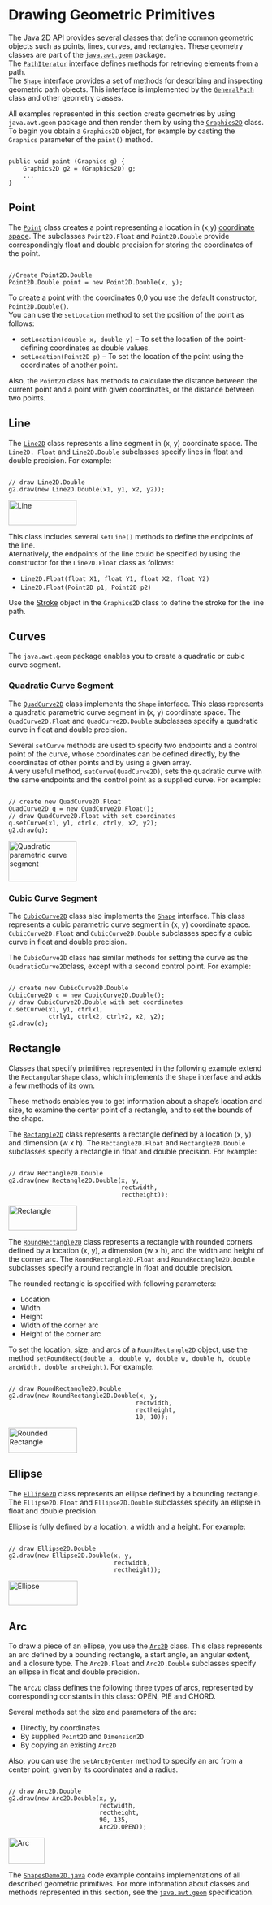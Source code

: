 
# Drawing Geometric Primitives

The Java 2D API provides several classes that define common geometric objects such as points, lines, curves, and rectangles. These geometry classes are part of the 
[`java.awt.geom`](https://docs.oracle.com/javase/8/docs/api/java/awt/geom/package-frame.html) package.<br />
The 
[`PathIterator`](https://docs.oracle.com/javase/8/docs/api/java/awt/geom/PathIterator.html) interface defines methods for retrieving elements from a path.<br />
The 
[`Shape`](https://docs.oracle.com/javase/8/docs/api/java/awt/Shape.html) interface provides a set of methods for describing and inspecting geometric path objects. This interface is implemented by the 
[`GeneralPath`](https://docs.oracle.com/javase/8/docs/api/java/awt/geom/GeneralPath.html) class and other geometry classes.

All examples represented in this section create geometries by using `java.awt.geom` package and then render them by using the 
[`Graphics2D`](https://docs.oracle.com/javase/8/docs/api/java/awt/Graphics2D.html) class. To begin you obtain a `Graphics2D` object, for example by casting the `Graphics` parameter of the `paint()` method.

```

public void paint (Graphics g) {
    Graphics2D g2 = (Graphics2D) g;
    ...
}

```

## Point

The 
[`Point`](https://docs.oracle.com/javase/8/docs/api/java/awt/Point.html) class creates a point representing a location in (x,y) 
[coordinate space](../overview/coordinate.html). The subclasses `Point2D.Float` and `Point2D.Double` provide correspondingly float and double precision for storing the coordinates of the point.

```

//Create Point2D.Double
Point2D.Double point = new Point2D.Double(x, y);

```

To create a point with the coordinates 0,0 you use the default constructor, `Point2D.Double()`.<br />
You can use the `setLocation` method to set the position of the point as follows:

- `setLocation(double x, double y)` &#8211; To set the location of the point- defining coordinates as double values.
- `setLocation(Point2D p)` &#8211; To set the location of the point using the coordinates of another point.

Also, the `Point2D` class has methods to calculate the distance between the current point and a point with given coordinates, or the distance between two points.

## Line

The 
[`Line2D`](https://docs.oracle.com/javase/8/docs/api/java/awt/geom/Line2D.html) class represents a line segment in (x, y) coordinate space. The `Line2D. Float` and `Line2D.Double` subclasses specify lines in float and double precision. For example:

```

// draw Line2D.Double
g2.draw(new Line2D.Double(x1, y1, x2, y2));

```


<img src="../../figures/2d/2D-16.gif" width="134" height="49" alt="Line" />

This class includes several `setLine()` methods to define the endpoints of the line.<br />
Aternatively, the endpoints of the line could be specified by using the constructor for the `Line2D.Float` class as follows:

- `Line2D.Float(float X1, float Y1, float X2, float Y2)`
- `Line2D.Float(Point2D p1, Point2D p2)`

Use the 
[Stroke](strokeandfill.html) object in the `Graphics2D` class to define the stroke for the line path.

## Curves

The `java.awt.geom` package enables you to create a quadratic or cubic curve segment.

### Quadratic Curve Segment

The 
[`QuadCurve2D`](https://docs.oracle.com/javase/8/docs/api/java/awt/geom/QuadCurve2D.html) class implements the `Shape` interface. This class represents a quadratic parametric curve segment in (x, y) coordinate space. The `QuadCurve2D.Float` and `QuadCurve2D.Double` subclasses specify a quadratic curve in float and double precision.

Several `setCurve` methods are used to specify two endpoints and a control point of the curve, whose coordinates can be defined directly, by the coordinates of other points and by using a given array.<br />
A very useful method, `setCurve(QuadCurve2D)`, sets the quadratic curve with the same endpoints and the control point as a supplied curve. For example:

```

// create new QuadCurve2D.Float
QuadCurve2D q = new QuadCurve2D.Float();
// draw QuadCurve2D.Float with set coordinates
q.setCurve(x1, y1, ctrlx, ctrly, x2, y2);
g2.draw(q);

```


<img src="../../figures/2d/quadCurve.gif" width="134" height="80" alt="Quadratic parametric curve segment" />

### Cubic Curve Segment

The 
[`CubicCurve2D`](https://docs.oracle.com/javase/8/docs/api/java/awt/geom/CubicCurve2D.html) class also implements the 
[`Shape`](https://docs.oracle.com/javase/8/docs/api/java/awt/Shape.html) interface. This class represents a cubic parametric curve segment in (x, y) coordinate space. `CubicCurve2D.Float` and `CubicCurve2D.Double` subclasses specify a cubic curve in float and double precision.

The `CubicCurve2D` class has similar methods for setting the curve as the `QuadraticCurve2D`class, except with a second control point. For example:

```

// create new CubicCurve2D.Double
CubicCurve2D c = new CubicCurve2D.Double();
// draw CubicCurve2D.Double with set coordinates
c.setCurve(x1, y1, ctrlx1,
           ctrly1, ctrlx2, ctrly2, x2, y2);
g2.draw(c);

```

## Rectangle

Classes that specify primitives represented in the following example extend the `RectangularShape` class, which
implements the `Shape` interface and adds a few methods of its own.


These methods enables you to get information about a shape&#8217;s location and size, to examine the center point of a rectangle,
and to set the bounds of the shape.


The
[`Rectangle2D`](https://docs.oracle.com/javase/8/docs/api/java/awt/geom/Rectangle2D.html) class represents a rectangle defined by a location (x, y) and dimension (w x h).
The `Rectangle2D.Float` and `Rectangle2D.Double` subclasses specify a rectangle
in float and double precision. For example:

```

// draw Rectangle2D.Double
g2.draw(new Rectangle2D.Double(x, y,
                               rectwidth,
                               rectheight));

```


<img src="../../figures/2d/2D-17.gif" width="135" height="49" alt="Rectangle" />

The 
[`RoundRectangle2D`](https://docs.oracle.com/javase/8/docs/api/java/awt/geom/RoundRectangle2D.html) class represents a rectangle with rounded corners defined by a location (x, y), a dimension (w x h), and the width and height of the corner arc. The `RoundRectangle2D.Float` and `RoundRectangle2D.Double` subclasses specify a round rectangle in float and double precision.

The rounded rectangle is specified with following parameters:

- Location
- Width
- Height
- Width of the corner arc
- Height of the corner arc

To set the location, size, and arcs of a `RoundRectangle2D` object, use the method `setRoundRect(double a, double y, double w, double h, double arcWidth, double arcHeight)`. For example:

```

// draw RoundRectangle2D.Double
g2.draw(new RoundRectangle2D.Double(x, y,
                                   rectwidth,
                                   rectheight,
                                   10, 10));

```


<img src="../../figures/2d/2D-18.gif" width="135" height="49" alt="Rounded Rectangle" />

## Ellipse

The 
[`Ellipse2D`](https://docs.oracle.com/javase/8/docs/api/java/awt/geom/Ellipse2D.html) class represents an ellipse defined by a bounding rectangle. The `Ellipse2D.Float` and `Ellipse2D.Double` subclasses specify an ellipse in float and double precision.

Ellipse is fully defined by a location, a width and a height. For example:

```

// draw Ellipse2D.Double
g2.draw(new Ellipse2D.Double(x, y,
                             rectwidth,
                             rectheight));

```


<img src="../../figures/2d/2D-20.gif" width="136" height="49" alt="Ellipse" />

## Arc

To draw a piece of an ellipse, you use the 
[`Arc2D`](https://docs.oracle.com/javase/8/docs/api/java/awt/geom/Arc2D.html) class. This class represents an arc defined by a bounding rectangle, a start angle, an angular extent, and a closure type. The `Arc2D.Float` and `Arc2D.Double` subclasses specify an ellipse in float and double precision.

The `Arc2D` class defines the following three types of arcs, represented by corresponding constants in this class: OPEN, PIE and CHORD.

Several methods set the size and parameters of the arc:

- Directly, by coordinates
- By supplied `Point2D` and `Dimension2D`
- By copying an existing `Arc2D`

Also, you can use the `setArcByCenter` method to specify an arc from a center point, given by its coordinates and a radius.

```

// draw Arc2D.Double
g2.draw(new Arc2D.Double(x, y,
                         rectwidth,
                         rectheight,
                         90, 135,
                         Arc2D.OPEN));

```


<img src="../../figures/2d/2D-19.gif" width="71" height="51" alt="Arc" />

The 
[`ShapesDemo2D.java`](examples/ShapesDemo2D.java) code example contains implementations of all described geometric primitives. For more information about classes and methods represented in this section, see the 
[`java.awt.geom`](https://docs.oracle.com/javase/8/docs/api/java/awt/geom/package-summary.html) specification.

